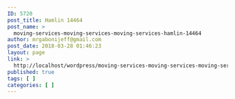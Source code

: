 ```yaml
---
ID: 5720
post_title: Hamlin 14464
post_name: >
  moving-services-moving-services-moving-services-hamlin-14464
author: mrgabonijeff@gmail.com
post_date: 2018-03-28 01:46:23
layout: page
link: >
  http://localhost/wordpress/moving-services-moving-services-moving-services-hamlin-14464/
published: true
tags: [ ]
categories: [ ]
---
```

